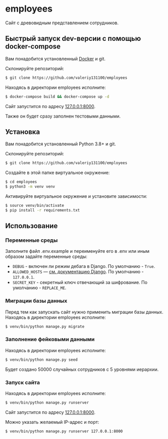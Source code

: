 # employees

Сайт с древовидным представлением сотрудников.

## Быстрый запуск dev-версии с помощью docker-compose

Вам понадобится установленный [Docker](https://docs.docker.com/get-docker/) и git.

Склонируйте репозиторий:
```bash
$ git clone https://github.com/valeriy131100/employees
```

Находясь в директории employees исполните:
```bash
$ docker-compose build && docker-compose up -d
```

Сайт запустится по адресу [127.0.0.1:8000](http://127.0.0.1:8000).

Также он будет сразу заполнен тестовыми данными.

## Установка
Вам понадобится установленный Python 3.8+ и git.

Склонируйте репозиторий:
```bash
$ git clone https://github.com/valeriy131100/employees
```

Создайте в этой папке виртуальное окружение:
```bash
$ cd employees
$ python3 -m venv venv
```

Активируйте виртуальное окружение и установите зависимости:
```bash
$ source venv/bin/activate
$ pip install -r requirements.txt
```

## Использование

### Переменные среды
Заполните файл .env.example и переименуйте его в .env или иным образом задайте переменные среды:
* `DEBUG` - включен ли режим дебага в Django. По умолчанию - `True`.
* `ALLOWED_HOSTS` — [см. документацию Django](https://docs.djangoproject.com/en/4.0/ref/settings/#allowed-hosts). По умолчанию - `127.0.0.1`.
* `SECRET_KEY` - секретный ключ отвечающий за шифрование. По умолчанию - `REPLACE_ME`. 

### Миграции базы данных
Перед тем как запускать сайт нужно применить миграции базы данных. Находясь в директории employees исполните:
```bash
$ venv/bin/python manage.py migrate
```

### Заполнение фейковыми данными
Находясь в директории employees исполните:
```bash
$ venv/bin/python manage.py seed
```

Будет создано 50000 случайных сотрудников с 5 уровнями иерархии.

### Запуск сайта
Находясь в директории employees исполните:
```bash
$ venv/bin/python manage.py runserver
```

Сайт запустится по адресу [127.0.0.1:8000](http://127.0.0.1:8000).

Можно указать желаемый IP-адрес и порт:
```bash
$ venv/bin/python manage.py runserver 127.0.0.1:8000
```
